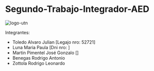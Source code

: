 # Segundo-Trabajo-Integrador-AED

![logo-utn](https://user-images.githubusercontent.com/54865453/145316708-bd33130c-61f9-4cd8-bc71-c2f4fdc83ee4.png)

Integrantes:

- Toledo Alvaro Julian [Legajo nro: 52721]
- Luna Maria Paula [Dni nro: ]
- Martin Pimentel José Gonzalo []
- Benegas Rodrigo Antonio
- Zottola Rodrigo Leonardo
